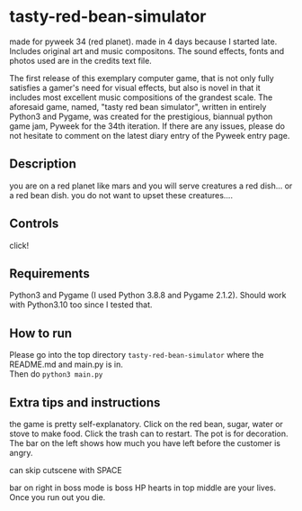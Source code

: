 # tasty-red-bean-simulator
made for pyweek 34 (red planet). made in 4 days because I started late. Includes original art and music compositons. The sound effects, fonts and photos used are in the credits text file.

The first release of this exemplary computer game, that is not only fully satisfies a gamer's need for visual effects, but also is novel in that it includes most excellent music compositions of the grandest scale. The aforesaid game, named, "tasty red bean simulator", written in entirely Python3 and Pygame, was created for the prestigious, biannual python game jam, Pyweek for the 34th iteration.
If there are any issues, please do not hesitate to comment on the latest diary entry of the Pyweek entry page.

## Description
you are on a red planet like mars and you will serve creatures a red dish... or a red bean dish.
you do not want to upset these creatures....

## Controls
click!

## Requirements
Python3 and Pygame (I used Python 3.8.8 and Pygame 2.1.2).
Should work with Python3.10 too since I tested that.

## How to run
Please go into the top directory ```tasty-red-bean-simulator``` where the README.md and main.py is in. <br />
Then do ```python3 main.py```

## Extra tips and instructions
the game is pretty self-explanatory. Click on the red bean, sugar, water or stove to make food. Click the trash can to restart. The pot is for decoration.
The bar on the left shows how much you have left before the customer is angry.

can skip cutscene with SPACE

bar on right in boss mode is boss HP
hearts in top middle are your lives. Once you run out you die.






